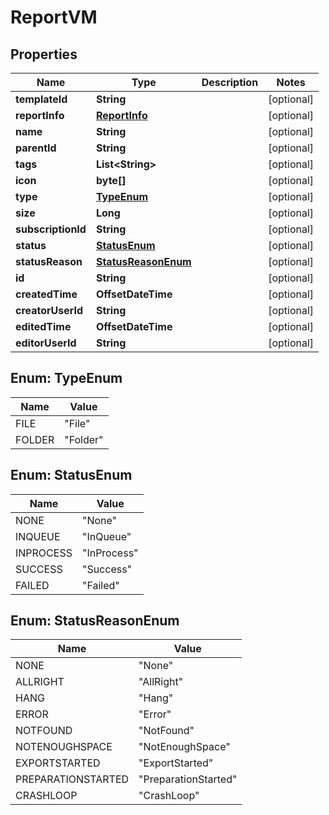

# ReportVM


## Properties

Name | Type | Description | Notes
------------ | ------------- | ------------- | -------------
**templateId** | **String** |  |  [optional]
**reportInfo** | [**ReportInfo**](ReportInfo.md) |  |  [optional]
**name** | **String** |  |  [optional]
**parentId** | **String** |  |  [optional]
**tags** | **List&lt;String&gt;** |  |  [optional]
**icon** | **byte[]** |  |  [optional]
**type** | [**TypeEnum**](#TypeEnum) |  |  [optional]
**size** | **Long** |  |  [optional]
**subscriptionId** | **String** |  |  [optional]
**status** | [**StatusEnum**](#StatusEnum) |  |  [optional]
**statusReason** | [**StatusReasonEnum**](#StatusReasonEnum) |  |  [optional]
**id** | **String** |  |  [optional]
**createdTime** | **OffsetDateTime** |  |  [optional]
**creatorUserId** | **String** |  |  [optional]
**editedTime** | **OffsetDateTime** |  |  [optional]
**editorUserId** | **String** |  |  [optional]



## Enum: TypeEnum

Name | Value
---- | -----
FILE | &quot;File&quot;
FOLDER | &quot;Folder&quot;



## Enum: StatusEnum

Name | Value
---- | -----
NONE | &quot;None&quot;
INQUEUE | &quot;InQueue&quot;
INPROCESS | &quot;InProcess&quot;
SUCCESS | &quot;Success&quot;
FAILED | &quot;Failed&quot;



## Enum: StatusReasonEnum

Name | Value
---- | -----
NONE | &quot;None&quot;
ALLRIGHT | &quot;AllRight&quot;
HANG | &quot;Hang&quot;
ERROR | &quot;Error&quot;
NOTFOUND | &quot;NotFound&quot;
NOTENOUGHSPACE | &quot;NotEnoughSpace&quot;
EXPORTSTARTED | &quot;ExportStarted&quot;
PREPARATIONSTARTED | &quot;PreparationStarted&quot;
CRASHLOOP | &quot;CrashLoop&quot;



